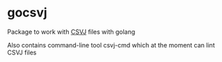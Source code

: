 # gocsvj

Package to work with [CSVJ](https://csvj.org) files with golang

Also contains command-line tool csvj-cmd which at the moment can lint CSVJ files


